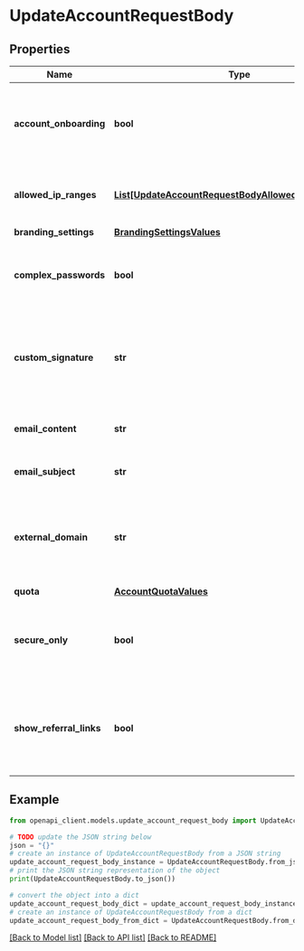 # UpdateAccountRequestBody


## Properties

Name | Type | Description | Notes
------------ | ------------- | ------------- | -------------
**account_onboarding** | **bool** | Whether extra help popups can be enabled for users in the web file manager. | [optional] 
**allowed_ip_ranges** | [**List[UpdateAccountRequestBodyAllowedIpRangesInner]**](UpdateAccountRequestBodyAllowedIpRangesInner.md) | IP Address Ranges for restricting account access | [optional] 
**branding_settings** | [**BrandingSettingsValues**](BrandingSettingsValues.md) |  | [optional] 
**complex_passwords** | **bool** | Whether to require complex passwords for all passwords. | [optional] 
**custom_signature** | **str** | Signature to be automatically added to the bottom of emails generated by the account. | [optional] 
**email_content** | **str** | Content of welcome email template. | [optional] 
**email_subject** | **str** | Subject line for welcome emails | [optional] 
**external_domain** | **str** | Custom address used for web file manager. Not available for all account types. | [optional] 
**quota** | [**AccountQuotaValues**](AccountQuotaValues.md) |  | [optional] 
**secure_only** | **bool** | Whether unencrypted FTP connections should be denied for the account. | [optional] 
**show_referral_links** | **bool** | Whether to display links for others to sign up on share views and invitation emails | [optional] 

## Example

```python
from openapi_client.models.update_account_request_body import UpdateAccountRequestBody

# TODO update the JSON string below
json = "{}"
# create an instance of UpdateAccountRequestBody from a JSON string
update_account_request_body_instance = UpdateAccountRequestBody.from_json(json)
# print the JSON string representation of the object
print(UpdateAccountRequestBody.to_json())

# convert the object into a dict
update_account_request_body_dict = update_account_request_body_instance.to_dict()
# create an instance of UpdateAccountRequestBody from a dict
update_account_request_body_from_dict = UpdateAccountRequestBody.from_dict(update_account_request_body_dict)
```
[[Back to Model list]](../README.md#documentation-for-models) [[Back to API list]](../README.md#documentation-for-api-endpoints) [[Back to README]](../README.md)



